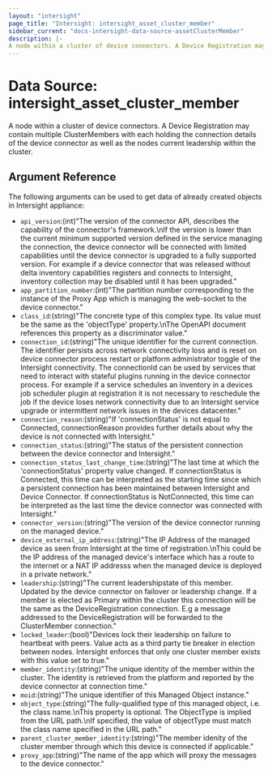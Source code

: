 ```yaml
---
layout: "intersight"
page_title: "Intersight: intersight_asset_cluster_member"
sidebar_current: "docs-intersight-data-source-assetClusterMember"
description: |-
A node within a cluster of device connectors. A Device Registration may contain multiple ClusterMembers with each holding the connection details of the device connector as well as the nodes current leadership within the cluster.
---
```


# Data Source: intersight_asset_cluster_member
A node within a cluster of device connectors. A Device Registration may contain multiple ClusterMembers with each holding the connection details of the device connector as well as the nodes current leadership within the cluster.
## Argument Reference
The following arguments can be used to get data of already created objects in Intersight appliance:
* `api_version`:(int)"The version of the connector API, describes the capability of the connector's framework.\nIf the version is lower than the current minimum supported version defined in the service managing the connection, the device connector will be connected with limited capabilities until the device connector is upgraded to a fully supported version. For example if a device connector that was released without delta inventory capabilities registers and connects to Intersight, inventory collection may be disabled until it has been upgraded."
* `app_partition_number`:(int)"The partition number corresponding to the instance of the Proxy App which is managing the web-socket to the device connector."
* `class_id`:(string)"The concrete type of this complex type. Its value must be the same as the 'objectType' property.\nThe OpenAPI document references this property as a discriminator value."
* `connection_id`:(string)"The unique identifier for the current connection. The identifier persists across network connectivity loss and is reset on device connector process restart or platform administrator toggle of the Intersight connectivity. The connectionId can be used by services that need to interact with stateful plugins running in the device connector process. For example if a service schedules an inventory in a devices job scheduler plugin at registration it is not necessary to reschedule the job if the device loses network connectivity due to an Intersight service upgrade or intermittent network issues in the devices datacenter."
* `connection_reason`:(string)"If 'connectionStatus' is not equal to Connected, connectionReason provides further details about why the device is not connected with Intersight."
* `connection_status`:(string)"The status of the persistent connection between the device connector and Intersight."
* `connection_status_last_change_time`:(string)"The last time at which the 'connectionStatus' property value changed. If connectionStatus is Connected, this time can be interpreted as the starting time since which a persistent connection has been maintained between Intersight and Device Connector. If connectionStatus is NotConnected, this time can be interpreted as the last time the device connector was connected with Intersight."
* `connector_version`:(string)"The version of the device connector running on the managed device."
* `device_external_ip_address`:(string)"The IP Address of the managed device as seen from Intersight at the time of registration.\nThis could be the IP address of the managed device's interface which has a route to the internet or a NAT IP addresss when the managed device is deployed in a private network."
* `leadership`:(string)"The current leadershipstate of this member. Updated by the device connector on failover or leadership change. If a member is elected as Primary within the cluster this connection will be the same as the DeviceRegistration connection. E.g a message addressed to the DeviceRegistration will be forwarded to the ClusterMember connection."
* `locked_leader`:(bool)"Devices lock their leadership on failure to heartbeat with peers. Value acts as a third party tie breaker in election between nodes. Intersight enforces that only one cluster member exists with this value set to true."
* `member_identity`:(string)"The unique identity of the member within the cluster. The identity is retrieved from the platform and reported by the device connector at connection time."
* `moid`:(string)"The unique identifier of this Managed Object instance."
* `object_type`:(string)"The fully-qualified type of this managed object, i.e. the class name.\nThis property is optional. The ObjectType is implied from the URL path.\nIf specified, the value of objectType must match the class name specified in the URL path."
* `parent_cluster_member_identity`:(string)"The member idenity of the cluster member through which this device is connected if applicable."
* `proxy_app`:(string)"The name of the app which will proxy the messages to the device connector."
